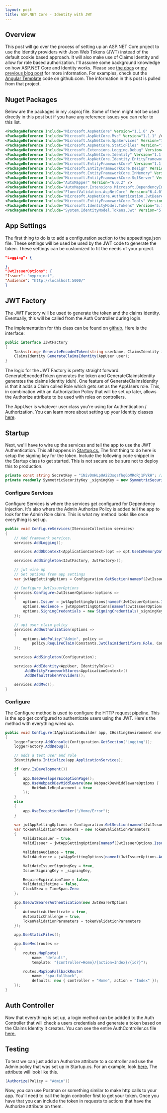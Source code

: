 ```yaml
---
layout: post
title: ASP.NET Core - Identity with JWT
---
```


## Overview
This post will go over the process of setting up an ASP.NET Core project to use the Identity providers with Json Web Tokens (JWT) instead of the default cookie based approach. It will also make use of Claims Identity and allow for role based authorization. I'll assume some background knowledge on how ASP.NET Core and Identity works. Please see [the docs](https://docs.microsoft.com/en-us/aspnet/core/security/authentication/identity) or [my previous blog post](https://sheelersoft.github.io/dotnetcore-identity/) for more information. For examples, check out the [Angular Template](https://github.com/sheelersoft/angulartemplate) code on github.com. The information in this post is pulled from that project.

## Nuget Packages
Below are the packages in my .csproj file. Some of them might not be used directly in this post but if you have any reference issues you can refer to this list.

```xml
<PackageReference Include="Microsoft.AspNetCore" Version="1.1.0" />
<PackageReference Include="Microsoft.AspNetCore.Mvc" Version="1.1.1" />
<PackageReference Include="Microsoft.AspNetCore.SpaServices" Version="1.1.1" />
<PackageReference Include="Microsoft.AspNetCore.StaticFiles" Version="1.1.0" />
<PackageReference Include="Microsoft.Extensions.Logging.Debug" Version="1.1.0" />
<PackageReference Include="Microsoft.AspNetCore.Identity" Version="1.1.2" />
<PackageReference Include="Microsoft.AspNetCore.Identity.EntityFrameworkCore" Version="1.1.2" />
<PackageReference Include="Microsoft.EntityFrameworkCore" Version="1.1.2" />
<PackageReference Include="Microsoft.EntityFrameworkCore.Design" Version="1.1.2" />
<PackageReference Include="Microsoft.EntityFrameworkCore.InMemory" Version="1.1.2" />
<PackageReference Include="Microsoft.EntityFrameworkCore.SqlServer" Version="1.1.2" />
<PackageReference Include="AutoMapper" Version="6.0.2" />
<PackageReference Include="AutoMapper.Extensions.Microsoft.DependencyInjection" Version="2.0.1" />
<PackageReference Include="FluentValidation.AspNetCore" Version="6.4.0" />
<PackageReference Include="Microsoft.AspNetCore.Authentication.JwtBearer" Version="1.1.1" />
<PackageReference Include="Microsoft.EntityFrameworkCore.Tools" Version="1.0.0" />
<PackageReference Include="Microsoft.IdentityModel.Tokens" Version="5.1.3" />
<PackageReference Include="System.IdentityModel.Tokens.Jwt" Version="5.1.3" />
```

## App Settings
The first thing to do is to add a configuration section to the appsettings.json file. These settings will be used be used by the JWT code to generate the token. These settings can be customized to fit the needs of your project.

```json
"Logging": {

},
"JwtIssuerOptions": {
"Issuer": "myproject",
"Audience": "http://localhost:5000/"
}
```

## JWT Factory
The JWT Factory will be used to generate the token and the claims identity. Eventually, this will be called from the Auth Controller during login.

The implementation for this class can be found on [github.](https://github.com/sheelersoft/AngularTemplate/blob/master/content/Service/jssAngular.Service/Auth/JwtFactory.cs) Here is the interface:

```c#
public interface IJwtFactory
{
    Task<string> GenerateEncodedToken(string userName, ClaimsIdentity identity);
    ClaimsIdentity GenerateClaimsIdentity(AppUser user);
}
```

The logic for the JWT Factory is pretty straight forward. GenerateEncodedToken generates the token and GenerateClaimsIdentity generates the claims identity (duh). One feature of GenerateClaimsIdentity is that it adds a Claim called Role which gets set as the AppUsers role. This, in combination with an Authorization Policy that will be set up later, allows the Authorize attribute to be used with roles on controllers.

The AppUser is whatever user class you're using for Authentication / Authorization. You can learn more about setting up your Identity classes [here](http://sheelersoft.com/dotnetcore-identity/).


## Startup
Next, we'll have to wire up the services and tell the app to use the JWT Authentication. This all happens in [Startup.cs.](https://github.com/sheelersoft/AngularTemplate/blob/master/content/Web/jssAngular/Startup.cs) The first thing to do here is setup the signing key for the token. Include the following code snippet in the Startup class to get started. This is not secure so be sure not to deploy this to production.

```c#
private const string SecretKey = "iNivDmHLpUA223sqsfhqGbMRdRj1PVkH"; // todo: get this from somewhere secure
private readonly SymmetricSecurityKey _signingKey = new SymmetricSecurityKey(Encoding.ASCII.GetBytes(SecretKey));
```

### Configure Services
Configure Services is where the services get configured for Dependency Injection. It's also where the Admin Authorize Policy is added tell the app to look for the Admin Role claim. This is what my method looks like once everything is set up.

```c#
public void ConfigureServices(IServiceCollection services)
{
    // Add framework services.
    services.AddLogging();       

    services.AddDbContext<ApplicationContext>(opt => opt.UseInMemoryDatabase());

    services.AddSingleton<IJwtFactory, JwtFactory>();

    // jwt wire up
    // Get options from app settings
    var jwtAppSettingOptions = Configuration.GetSection(nameof(JwtIssuerOptions));

    // Configure JwtIssuerOptions
    services.Configure<JwtIssuerOptions>(options =>
    {
        options.Issuer = jwtAppSettingOptions[nameof(JwtIssuerOptions.Issuer)];
        options.Audience = jwtAppSettingOptions[nameof(JwtIssuerOptions.Audience)];
        options.SigningCredentials = new SigningCredentials(_signingKey, SecurityAlgorithms.HmacSha256);
    });

    // api user claim policy
    services.AddAuthorization(options =>
    {
        options.AddPolicy("Admin", policy => 
            policy.RequireClaim(Constants.JwtClaimIdentifiers.Role, Constants.JwtClaimValues.Admin));
    });

    services.AddSingleton(Configuration);

    services.AddIdentity<AppUser, IdentityRole>()
        .AddEntityFrameworkStores<ApplicationContext>()
        .AddDefaultTokenProviders();

    services.AddMvc();
}
```

### Configure
The Configure method is used to configure the HTTP request pipeline. This is the app get configured to authenticate users using the JWT. Here's the method with everything wired up.

```c#
public void Configure(IApplicationBuilder app, IHostingEnvironment env, ILoggerFactory loggerFactory)
{
    loggerFactory.AddConsole(Configuration.GetSection("Logging"));
    loggerFactory.AddDebug();

    // adds a test user and role
    IdentityData.Initialize(app.ApplicationServices);

    if (env.IsDevelopment())
    {
        app.UseDeveloperExceptionPage();
        app.UseWebpackDevMiddleware(new WebpackDevMiddlewareOptions {
            HotModuleReplacement = true
        });
    }
    else
    {
        app.UseExceptionHandler("/Home/Error");
    }

    var jwtAppSettingOptions = Configuration.GetSection(nameof(JwtIssuerOptions));
    var tokenValidationParameters = new TokenValidationParameters
    {
        ValidateIssuer = true,
        ValidIssuer = jwtAppSettingOptions[nameof(JwtIssuerOptions.Issuer)],

        ValidateAudience = true,
        ValidAudience = jwtAppSettingOptions[nameof(JwtIssuerOptions.Audience)],

        ValidateIssuerSigningKey = true,
        IssuerSigningKey = _signingKey,

        RequireExpirationTime = false,
        ValidateLifetime = false,
        ClockSkew = TimeSpan.Zero
    };

    app.UseJwtBearerAuthentication(new JwtBearerOptions
    {
        AutomaticAuthenticate = true,
        AutomaticChallenge = true,
        TokenValidationParameters = tokenValidationParameters
    });

    app.UseStaticFiles();

    app.UseMvc(routes =>
    {
        routes.MapRoute(
            name: "default",
            template: "{controller=Home}/{action=Index}/{id?}");

        routes.MapSpaFallbackRoute(
            name: "spa-fallback",
            defaults: new { controller = "Home", action = "Index" });
    });
}
```

## Auth Controller
Now that everything is set up, a login method can be addded to the Auth Controller that will check a users credentials and generate a token based on the Claims Identity it creates. You can see the entire AuthController.cs file [here.](https://github.com/sheelersoft/AngularTemplate/blob/master/content/Web/jssAngular/Controllers/AuthController.cs)

## Testing
To test we can just add an Authorize attribute to a controller and use the Admin policy that was set up in Startup.cs. For an example, look [here.](https://github.com/sheelersoft/AngularTemplate/blob/master/content/Web/jssAngular/Controllers/SampleDataController.cs) The attribute will look like this.

```c#
[Authorize(Policy = "Admin")]
```

Now, you can use Postman or something similar to make http calls to your app. You'll need to call the login controller first to get your token. Once you have that you can include the token in requests to actions that have the Authorize attribute on them.